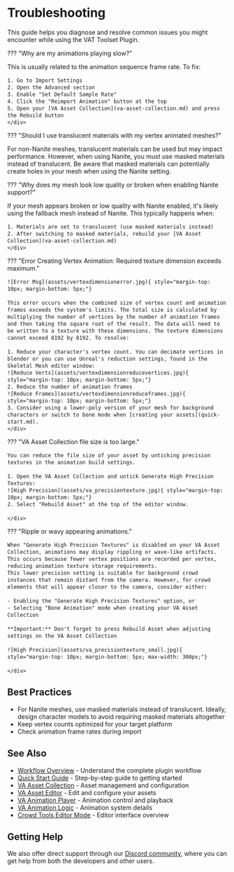 # Troubleshooting

This guide helps you diagnose and resolve common issues you might encounter while using the VAT Toolset Plugin.

??? "Why are my animations playing slow?"
    <div class="md-typeset__answer">
    This is usually related to the animation sequence frame rate. To fix:

    1. Go to Import Settings
    2. Open the Advanced section
    3. Enable "Set Default Sample Rate"
    4. Click the "Reimport Animation" button at the top
    5. Open your [VA Asset Collection](va-asset-collection.md) and press the Rebuild button
    </div>

??? "Should I use translucent materials with my vertex animated meshes?"
    <div class="md-typeset__answer">
    For non-Nanite meshes, translucent materials can be used but may impact performance. However, when using Nanite, you must use masked materials instead of translucent. Be aware that masked materials can potentially create holes in your mesh when using the Nanite setting.
    </div>

??? "Why does my mesh look low quality or broken when enabling Nanite support?"
    <div class="md-typeset__answer">
    If your mesh appears broken or low quality with Nanite enabled, it's likely using the fallback mesh instead of Nanite. This typically happens when:

    1. Materials are set to translucent (use masked materials instead)
    2. After switching to masked materials, rebuild your [VA Asset Collection](va-asset-collection.md)
    </div>

??? "Error Creating Vertex Animation: Required texture dimension exceeds maximum."
    <div class="md-typeset__answer">

    ![Error Msg](assets/vertexdimensionerror.jpg){ style="margin-top: 10px; margin-bottom: 5px;"}

    This error occurs when the combined size of vertex count and animation frames exceeds the system's limits. The total size is calculated by multiplying the number of vertices by the number of animation frames and then taking the square root of the result. The data will need to be written to a texture with these dimensions. The texture dimensions cannot exceed 8192 by 8192. To resolve:

    1. Reduce your character's vertex count. You can decimate vertices in blender or you can use Unreal's reduction settings, found in the Skeletal Mesh editor window:
    ![Reduce Verts](assets/vertexdimensionreducevertices.jpg){ style="margin-top: 10px; margin-bottom: 5px;"}
    2. Reduce the number of animation frames
    ![Reduce Frames](assets/vertexdimensionreduceframes.jpg){ style="margin-top: 10px; margin-bottom: 5px;"}
    3. Consider using a lower-poly version of your mesh for background characters or switch to bone mode when [creating your assets](quick-start.md).
    </div>

??? "VA Asset Collection file size is too large."
    <div class="md-typeset__answer">

    You can reduce the file size of your asset by unticking precision textures in the animation build settings.

    1. Open the VA Asset Collection and untick Generate High Precision Textures:
    ![High Precision](assets/va_precisiontexture.jpg){ style="margin-top: 10px; margin-bottom: 5px;"}
    2. Select "Rebuild Asset" at the top of the editor window.

    </div>

??? "Ripple or wavy appearing animations."
    <div class="md-typeset__answer">

    When "Generate High Precision Textures" is disabled on your VA Asset Collection, animations may display rippling or wave-like artifacts. This occurs because fewer vertex positions are recorded per vertex, reducing animation texture storage requirements.
    This lower precision setting is suitable for background crowd instances that remain distant from the camera. However, for crowd elements that will appear closer to the camera, consider either:

    - Enabling the "Generate High Precision Textures" option, or
    - Selecting "Bone Animation" mode when creating your VA Asset Collection

    **Important:** Don't forget to press Rebuild Asset when adjusting settings on the VA Asset Collection

    ![High Precision](assets/va_precisiontexture_small.jpg){ style="margin-top: 10px; margin-bottom: 5px; max-width: 300px;"}

    </div>

## Best Practices

- For Nanite meshes, use masked materials instead of translucent. Ideally, design character models to avoid requiring masked materials altogether
- Keep vertex counts optimized for your target platform
- Check animation frame rates during import

## See Also

- [Workflow Overview](workflow-overview.md) - Understand the complete plugin workflow
- [Quick Start Guide](quick-start.md) - Step-by-step guide to getting started
- [VA Asset Collection](va-asset-collection.md) - Asset management and configuration
- [VA Asset Editor](va-asset-editor.md) - Edit and configure your assets
- [VA Animation Player](va-animation-player.md) - Animation control and playback
- [VA Animation Logic](animation-logic.md) - Animation system details
- [Crowd Tools Editor Mode](crowd-tools-editor-mode.md) - Editor interface overview

## Getting Help
We also offer direct support through our [Discord community](https://discord.gg/PFhpMCCAtc), where you can get help from both the developers and other users.
